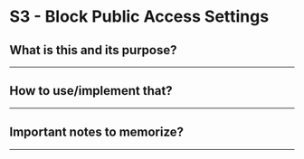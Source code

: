 # S3 - Block Public Access Settings

## What is this and its purpose?

---

## How to use/implement that?

---

## Important notes to memorize?

---
